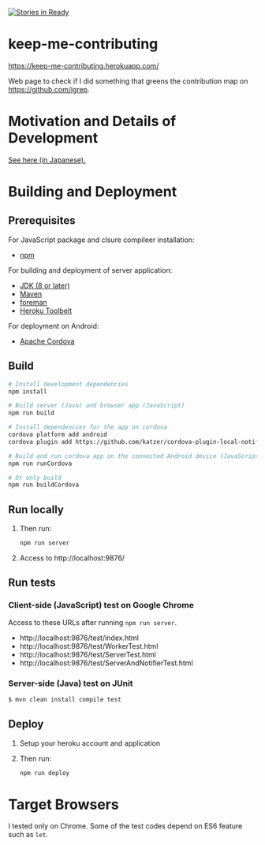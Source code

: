 [![Stories in Ready](https://badge.waffle.io/igrep/keep-me-contributing.png?label=ready&title=Ready)](https://waffle.io/igrep/keep-me-contributing)
# keep-me-contributing

https://keep-me-contributing.herokuapp.com/

Web page to check if I did something that greens the contribution map on https://github.com/igrep.

# Motivation and Details of Development

[See here (in Japanese).](/README-ALSO.ja.md)

# Building and Deployment

## Prerequisites

For JavaScript package and clsure compileer installation:

- [npm](https://www.npmjs.com/)

For building and deployment of server application:

- [JDK (8 or later)](http://www.oracle.com/technetwork/java/javase/downloads/jdk8-downloads-2133151.html)
- [Maven](https://maven.apache.org/)
- [foreman](https://rubygems.org/gems/foreman)
- [Heroku Toolbelt](https://rubygems.org/gems/foreman)

For deployment on Android:

- [Apache Cordova](http://cordova.apache.org/)

## Build

```bash
# Install development dependencies
npm install

# Build server (Java) and browser app (JavaScript)
npm run build

# Install dependencies for the app on cordova
cordova platform add android
cordova plugin add https://github.com/katzer/cordova-plugin-local-notifications

# Build and run cordova app on the connected Android device (JavaScript)
npm run runCordova

# Or only build
npm run buildCordova
```

## Run locally

1. Then run:

    ```bash
    npm run server
    ```
2. Access to http://localhost:9876/

## Run tests

### Client-side (JavaScript) test on Google Chrome

Access to these URLs after running `npm run server`.

- http://localhost:9876/test/index.html
- http://localhost:9876/test/WorkerTest.html
- http://localhost:9876/test/ServerTest.html
- http://localhost:9876/test/ServerAndNotifierTest.html

### Server-side (Java) test on JUnit

```bash
$ mvn clean install compile test
```

## Deploy

1. Setup your heroku account and application
2. Then run:

    ```bash
    npm run deploy
    ```

# Target Browsers

I tested only on Chrome. Some of the test codes depend on ES6 feature such as `let`.
